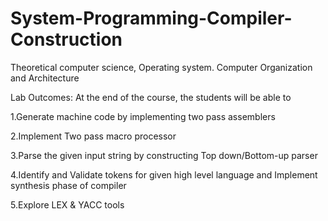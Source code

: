 # System-Programming-Compiler-Construction
Theoretical computer science, Operating system. Computer Organization and Architecture


Lab Outcomes: At the end of the course, the students will be able to 

1.Generate machine code by implementing two pass assemblers

2.Implement Two pass macro processor

3.Parse the given input string by constructing Top down/Bottom-up parser

4.Identify and Validate tokens for given high level language and Implement synthesis phase of compiler

5.Explore LEX & YACC tools
